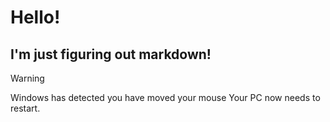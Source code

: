 # Hello!

## I'm just figuring out markdown!
>[!WARNING]
>Windows has detected you have moved your mouse
>Your PC now needs to restart.